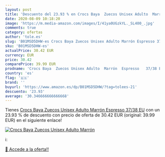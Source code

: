 ```yaml
---
layout: post
title: 'Descuento del 23.93 % en Crocs Baya  Zuecos Unisex Adulto  Marrón'
date: 2020-08-09 10:18:20
image: 'https://m.media-amazon.com/images/I/41ya0UGzkYL._SL400_.jpg'
comments: true
category: ofertas
author: 'tole.es'
slug: 'B01MSD5DHW-es Crocs Baya Zuecos Unisex Adulto Marrón Espresso 37/38 EU'
sku: 'B01MSD5DHW-es'
actualPrice: 30.42 EUR
currency: EUR
price: 30.42
comparePrice: 39.99 EUR
prodname: 'Crocs Baya  Zuecos Unisex Adulto  Marrón  Espresso   37/38 EU'
country: 'es'
flag: '🇪🇸'
brand: ''
buyurl: 'https://www.amazon.es/dp/B01MSD5DHW/?tag=tolees-21'
descuento: '23.93'
average: '30.346666666666668'
---
```


Tienes [Crocs Baya  Zuecos Unisex Adulto  Marrón  Espresso   37/38 EU](https://www.amazon.es/dp/B01MSD5DHW/?tag=tolees-21) con un 23.93 % de descuento con precio de oferta de 30.42 EUR (original: 39.99 EUR) en el siguiente enlace!

[![Crocs Baya  Zuecos Unisex Adulto  Marrón](https://m.media-amazon.com/images/I/41ya0UGzkYL._SL400_.jpg)](https://www.amazon.es/dp/B01MSD5DHW/?tag=tolees-21)

ℹ️:


[🛒 Accede a la oferta!!](https://www.amazon.es/dp/B01MSD5DHW/?tag=tolees-21)
